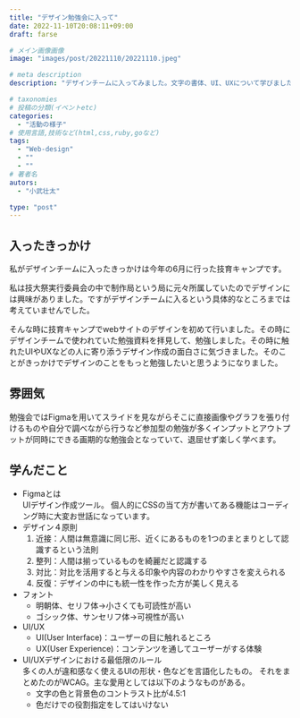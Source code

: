 ```yaml
---
title: "デザイン勉強会に入って"
date: 2022-11-10T20:08:11+09:00
draft: farse

# メイン画像画像
image: "images/post/20221110/20221110.jpeg"

# meta description
description: "デザインチームに入ってみました。文字の書体、UI、UXについて学びました。"

# taxonomies
# 投稿の分類(イベントetc)
categories:
  - "活動の様子"
# 使用言語,技術など(html,css,ruby,goなど)
tags:
  - "Web-design"
  - ""
  - ""
# 著者名
autors:
  - "小武壮太"

type: "post"
---
```

## 入ったきっかけ
私がデザインチームに入ったきっかけは今年の6月に行った技育キャンプです。

私は技大祭実行委員会の中で制作局という局に元々所属していたのでデザインには興味がありました。ですがデザインチームに入るという具体的なところまでは考えていませんでした。

そんな時に技育キャンプでwebサイトのデザインを初めて行いました。その時にデザインチームで使われていた勉強資料を拝見して、勉強しました。その時に触れたUIやUXなどの人に寄り添うデザイン作成の面白さに気づきました。そのことがきっかけでデザインのことをもっと勉強したいと思うようになりました。

## 雰囲気
勉強会ではFigmaを用いてスライドを見ながらそこに直接画像やグラフを張り付けるものや自分で調べながら行うなど参加型の勉強が多くインプットとアウトプットが同時にできる画期的な勉強会となっていて、退屈せず楽しく学べます。

## 学んだこと
* Figmaとは<br>
    UIデザイン作成ツール。
    個人的にCSSの当て方が書いてある機能はコーディング時に大変お世話になっています。
* デザイン４原則
    1. 近接：人間は無意識に同じ形、近くにあるものを1つのまとまりとして認識するという法則
    2. 整列：人間は揃っているものを綺麗だと認識する
    3. 対比：対比を活用すると与える印象や内容のわかりやすさを変えられる
    4. 反復：デザインの中にも統一性を作った方が美しく見える
* フォント
  * 明朝体、セリフ体→小さくても可読性が高い
  * ゴシック体、サンセリフ体→可視性が高い
* UI/UX
  * UI(User Interface)：ユーザーの目に触れるところ
  * UX(User Experience)：コンテンツを通してユーザーがする体験
* UI/UXデザインにおける最低限のルール<br>
    多くの人が違和感なく使えるUIの形状・色などを言語化したもの。
    それをまとめたのがWCAG。主な愛用としては以下のようなものがある。
    * 文字の色と背景色のコントラスト比が4.5:1
    * 色だけでの役割指定をしてはいけない
